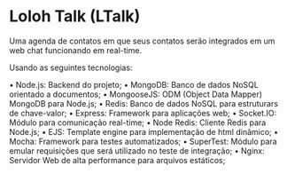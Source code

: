 # Loloh Talk (LTalk)

Uma agenda de contatos em que seus contatos serão integrados em um web chat funcionando em real-time.

Usando as seguintes tecnologias:

• Node.js: Backend do projeto;
• MongoDB: Banco de dados NoSQL orientado a documentos;
• MongooseJS: ODM (Object Data Mapper) MongoDB para Node.js;
• Redis: Banco de dados NoSQL para estruturars de chave-valor;
• Express: Framework para aplicações web;
• Socket.IO: Módulo para comunicação real-time;
• Node Redis: Cliente Redis para Node.js;
• EJS: Template engine para implementação de html dinâmico;
• Mocha: Framework para testes automatizados;
• SuperTest: Módulo para emular requisições que será utilizado no teste de integração;
• Nginx: Servidor Web de alta performance para arquivos estáticos;
